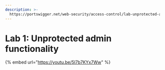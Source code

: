 ```yaml
---
description: >-
  https://portswigger.net/web-security/access-control/lab-unprotected-admin-functionality
---
```


# Lab 1: Unprotected admin functionality

{% embed url="https://youtu.be/5I7b7KYx7Ww" %}
